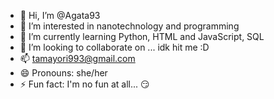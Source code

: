 - 👋 Hi, I’m @Agata93
- 👀 I’m interested in nanotechnology and programming 
- 🌱 I’m currently learning Python, HTML and JavaScript, SQL
- 💞️ I’m looking to collaborate on ... idk hit me :D
- 📫 tamayori993@gmail.com
- 😄 Pronouns: she/her
- ⚡ Fun fact: I'm no fun at all... 😏

<!---
Agata93/Agata93 is a ✨ special ✨ repository because its `README.md` (this file) appears on your GitHub profile.
You can click the Preview link to take a look at your changes.
--->

